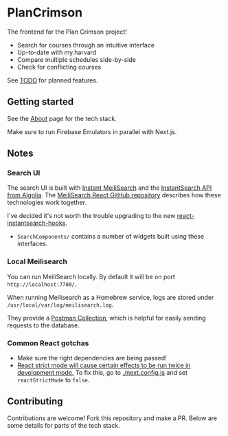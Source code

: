 # PlanCrimson

The frontend for the Plan Crimson project!

- Search for courses through an intuitive interface
- Up-to-date with my.harvard
- Compare multiple schedules side-by-side
- Check for conflicting courses

See [TODO](./TODO.md) for planned features.

## Getting started

See the [About](pages/about.tsx) page for the tech stack.

Make sure to run Firebase Emulators in parallel with Next.js.

## Notes

### Search UI

The search UI is built with [Instant MeiliSearch](https://github.com/meilisearch/instant-meilisearch) and the [InstantSearch API from Algolia](https://www.algolia.com/doc/api-reference/widgets/react/). The [MeiliSearch React GitHub repository](https://github.com/meilisearch/meilisearch-react/) describes how these technologies work together.

I've decided it's not worth the trouble upgrading to the new [react-instantsearch-hooks](https://github.com/algolia/instantsearch/tree/master/packages/react-instantsearch-hooks-web).

- `SearchComponents/` contains a number of widgets built using these interfaces.

### Local Meilisearch

You can run MeiliSearch locally. By default it will be on port `http://localhost:7700/`.

When running Meilisearch as a Homebrew service, logs are stored under `/usr/local/var/log/meilisearch.log`.

They provide a [Postman Collection](https://www.meilisearch.com/docs/learn/cookbooks/postman_collection), which is helpful
for easily sending requests to the database.

### Common React gotchas

- Make sure the right dependencies are being passed!
- [React strict mode will cause certain effects to be run twice in development mode.](https://react.dev/learn/you-might-not-need-an-effect) To fix this, go to [./next.config.js](./next.config.js) and set `reactStrictMode` to `false`.

## Contributing

Contributions are welcome! Fork this repository and make a PR. Below are some details for parts of the tech stack.
